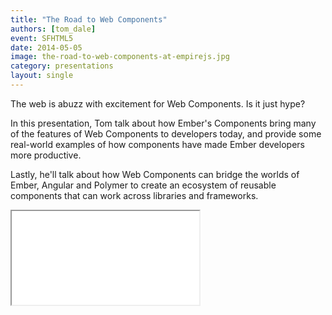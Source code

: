 ```yaml
---
title: "The Road to Web Components"
authors: [tom_dale]
event: SFHTML5
date: 2014-05-05
image: the-road-to-web-components-at-empirejs.jpg
category: presentations
layout: single
---
```


The web is abuzz with excitement for Web Components. Is it just hype?

In this presentation, Tom talk about how Ember's Components bring many of the
features of Web Components to developers today, and provide some real-world
examples of how components have made Ember developers more productive.

<!-- Read more -->

Lastly, he'll talk about how Web Components can bridge the worlds of Ember,
Angular and Polymer to create an ecosystem of reusable components that can work
across libraries and frameworks.

<div class="video-wrap">
    <iframe src="//www.youtube.com/embed/yLyyXHhSl8w"></iframe>
</div>

<script async class="speakerdeck-embed" data-id="ef67b470bbd80131ec9d56ae81354ca9" data-ratio="1.33333333333333" src="//speakerdeck.com/assets/embed.js"></script>
